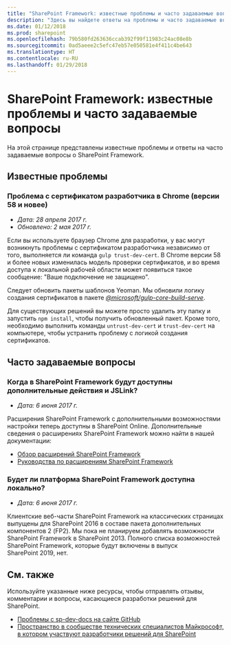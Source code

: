 ```yaml
---
title: "SharePoint Framework: известные проблемы и часто задаваемые вопросы"
description: "Здесь вы найдете ответы на проблемы и часто задаваемые вопросы, связанные с SharePoint Framework."
ms.date: 01/12/2018
ms.prod: sharepoint
ms.openlocfilehash: 79b580fd263636ccab392f99f11983c24ac08e8b
ms.sourcegitcommit: 0ad5aeee2c5efc47eb57e050581e4f411c4be643
ms.translationtype: HT
ms.contentlocale: ru-RU
ms.lasthandoff: 01/29/2018
---
```

# <a name="sharepoint-framework-known-issues-and-frequently-asked-questions"></a>SharePoint Framework: известные проблемы и часто задаваемые вопросы

На этой странице представлены известные проблемы и ответы на часто задаваемые вопросы о SharePoint Framework. 

## <a name="known-issues"></a>Известные проблемы

### <a name="dev-certificate-issue-with-chrome-v58-"></a>Проблема с сертификатом разработчика в Chrome (версии 58 и новее)

- *Дата: 28 апреля 2017 г.*
- *Обновлено: 2 мая 2017 г.*

Если вы используете браузер Chrome для разработки, у вас могут возникнуть проблемы с сертификатом разработчика независимо от того, выполняется ли команда `gulp trust-dev-cert`. В Chrome версии 58 и более новых изменилась модель проверки сертификатов, и во время доступа к локальной рабочей области может появиться такое сообщение: "Ваше подключение не защищено".

Следует обновить пакеты шаблонов Yeoman. Мы обновили логику создания сертификатов в пакете [*@microsoft/gulp-core-build-serve*](https://www.npmjs.com/package/@microsoft/gulp-core-build-serve). 

Для существующих решений вы можете просто удалить эту папку и запустить `npm install`, чтобы получить обновленный пакет. Кроме того, необходимо выполнить команды `untrust-dev-cert` и `trust-dev-cert` на компьютере, чтобы устранить проблему с логикой создания сертификатов. 

## <a name="frequently-asked-questions"></a>Часто задаваемые вопросы

### <a name="when-will-custom-actions-and-jslink-be-available-in-the-sharepoint-framework"></a>Когда в SharePoint Framework будут доступны дополнительные действия и JSLink?

- *Дата: 6 июня 2017 г.*

Расширения SharePoint Framework с дополнительными возможностями настройки теперь доступны в SharePoint Online. Дополнительные сведения о расширениях SharePoint Framework можно найти в нашей документации:

- [Обзор расширений SharePoint Framework](./extensions/overview-extensions.md)
- [Руководства по расширениям SharePoint Framework](./extensions/get-started/build-a-hello-world-extension.md)

### <a name="will-sharepoint-framework-be-available-in-on-premises"></a>Будет ли платформа SharePoint Framework доступна локально?

- *Дата: 6 июня 2017 г.*

Клиентские веб-части SharePoint Framework на классических страницах выпущены для SharePoint 2016 в составе пакета дополнительных компонентов 2 (FP2). Мы пока не планируем добавлять возможности SharePoint Framework в SharePoint 2013. Полного списка возможностей SharePoint Framework, которые будут включены в выпуск SharePoint 2019, нет.

## <a name="see-also"></a>См. также

Используйте указанные ниже ресурсы, чтобы отправлять отзывы, комментарии и вопросы, касающиеся разработки решений для SharePoint. 

- [Проблемы с sp-dev-docs на сайте GitHub](https://github.com/SharePoint/sp-dev-docs/issues)
- [Пространство в сообществе технических специалистов Майкрософт, в котором участвуют разработчики решений для SharePoint](https://aka.ms/sppnp-community)

